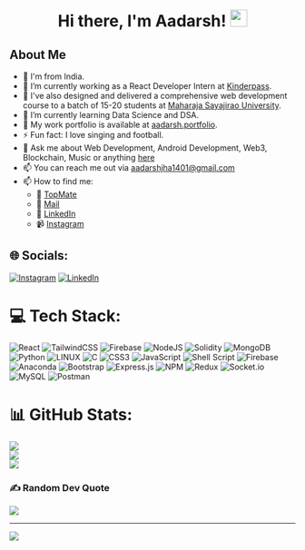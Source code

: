 
# <h1 align="center">Hi there, I'm <a src="[https://abhishek.id/](https://aadarsh-jha-portfolio.netlify.app/)" target="_blank">Aadarsh</a>! <img src="https://raw.githubusercontent.com/MartinHeinz/MartinHeinz/master/wave.gif" width="30px"></h1>

<p align="center"><imgsrc="https://uploads-ssl.webflow.com/625540b970bc1b4035617258/626a7866eb0430247bc88761_610288936552667669ff1628_EdBXmOIj5SYIXWYHsaFgGCYveE_O0hb4NcZDrYgNTsSsEi9AIk0H01sUqyZOXlrV1NOuVnbOtTI4OZKwZGp-dQEK0tI-v2N0mYJY-nvGfJ5aVLz3Oy8OA_16w-l9IXiIhFKW9lKL.gif" alt="gif"></p>

## About Me

- 🌊 I'm from India.
- 🔭 I’m currently working as a React Developer Intern at [Kinderpass](https://mykinderpass.com).
- 👯 I've also designed and delivered a comprehensive web development course to a batch of 15-20 students at [Maharaja Sayajirao University](https://msubaroda.ac.in/).
- 🌱 I’m currently learning Data Science and DSA.
- 📑 My work portfolio is available at [aadarsh.portfolio](https://aadarsh-jha-portfolio.netlify.app/).
- ⚡ Fun fact: I love singing and football.
- 💬 Ask me about Web Development, Android Development, Web3, Blockchain, Music or anything [here](https://topmate.io/aadarsh_jha10)
- 📫 You can reach me out via [aadarshjha1401@gmail.com](mailto:aadarshjha1401@gmail.com)
- 📫 How to find me:
  - 🤙 [TopMate](https://topmate.io/aadarsh_jha10)
  - 📧 [Mail](mailto:aadarshjha1401@gmail.com)
  - 💼 [LinkedIn](https://www.linkedin.com/in/aadarsh-jha-b74330240)
  - 📹 [Instagram](https://www.instagram.com/renji_riverstone/)


## 🌐 Socials:
[![Instagram](https://img.shields.io/badge/Instagram-%23E4405F.svg?logo=Instagram&logoColor=white)](https://instagram.com/https://www.instagram.com/renji_riverstone/) [![LinkedIn](https://img.shields.io/badge/LinkedIn-%230077B5.svg?logo=linkedin&logoColor=white)](https://linkedin.com/in/https://www.linkedin.com/in/aadarsh-jha-b74330240) 

# 💻 Tech Stack:
![React](https://img.shields.io/badge/react-%2320232a.svg?style=for-the-badge&logo=react&logoColor=%2361DAFB) ![TailwindCSS](https://img.shields.io/badge/tailwindcss-%2338B2AC.svg?style=for-the-badge&logo=tailwind-css&logoColor=white) ![Firebase](https://img.shields.io/badge/firebase-%23039BE5.svg?style=for-the-badge&logo=firebase) ![NodeJS](https://img.shields.io/badge/node.js-6DA55F?style=for-the-badge&logo=node.js&logoColor=white) ![Solidity](https://img.shields.io/badge/Solidity-%23363636.svg?style=for-the-badge&logo=solidity&logoColor=white) ![MongoDB](https://img.shields.io/badge/MongoDB-%234ea94b.svg?style=for-the-badge&logo=mongodb&logoColor=white) ![Python](https://img.shields.io/badge/python-3670A0?style=for-the-badge&logo=python&logoColor=ffdd54) ![LINUX](https://img.shields.io/badge/Linux-FCC624?style=for-the-badge&logo=linux&logoColor=black) ![C](https://img.shields.io/badge/c-%2300599C.svg?style=for-the-badge&logo=c&logoColor=white) ![CSS3](https://img.shields.io/badge/css3-%231572B6.svg?style=for-the-badge&logo=css3&logoColor=white) ![JavaScript](https://img.shields.io/badge/javascript-%23323330.svg?style=for-the-badge&logo=javascript&logoColor=%23F7DF1E) ![Shell Script](https://img.shields.io/badge/shell_script-%23121011.svg?style=for-the-badge&logo=gnu-bash&logoColor=white) ![Firebase](https://img.shields.io/badge/firebase-%23039BE5.svg?style=for-the-badge&logo=firebase) ![Anaconda](https://img.shields.io/badge/Anaconda-%2344A833.svg?style=for-the-badge&logo=anaconda&logoColor=white) ![Bootstrap](https://img.shields.io/badge/bootstrap-%23563D7C.svg?style=for-the-badge&logo=bootstrap&logoColor=white) ![Express.js](https://img.shields.io/badge/express.js-%23404d59.svg?style=for-the-badge&logo=express&logoColor=%2361DAFB) ![NPM](https://img.shields.io/badge/NPM-%23000000.svg?style=for-the-badge&logo=npm&logoColor=white) ![Redux](https://img.shields.io/badge/redux-%23593d88.svg?style=for-the-badge&logo=redux&logoColor=white) ![Socket.io](https://img.shields.io/badge/Socket.io-black?style=for-the-badge&logo=socket.io&badgeColor=010101) ![MySQL](https://img.shields.io/badge/mysql-%2300f.svg?style=for-the-badge&logo=mysql&logoColor=white) ![Postman](https://img.shields.io/badge/Postman-FF6C37?style=for-the-badge&logo=postman&logoColor=white)
# 📊 GitHub Stats:
![](https://github-readme-stats.vercel.app/api?username=renji18&theme=dark&hide_border=true&include_all_commits=false&count_private=true)<br/>
![](https://github-readme-streak-stats.herokuapp.com/?user=renji18&theme=dark&hide_border=true)<br/>
![](https://github-readme-stats.vercel.app/api/top-langs/?username=renji18&theme=dark&hide_border=true&include_all_commits=false&count_private=true&layout=compact)

### ✍️ Random Dev Quote
![](https://quotes-github-readme.vercel.app/api?type=horizontal&theme=radical)

---
[![](https://visitcount.itsvg.in/api?id=renji18&icon=2&color=8)](https://visitcount.itsvg.in)

<!-- Proudly created with GPRM ( https://gprm.itsvg.in ) -->
